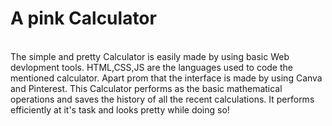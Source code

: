 # A pink Calculator
<br>
The simple and pretty Calculator is easily made by using basic Web devlopment tools.  
HTML,CSS,JS are the languages used to code the mentioned calculator. Apart prom that the interface is made by using Canva and Pinterest. This Calculator performs as the basic mathematical operations and saves the history of all the recent calculations. It performs efficiently at it's task and looks pretty while doing so! 